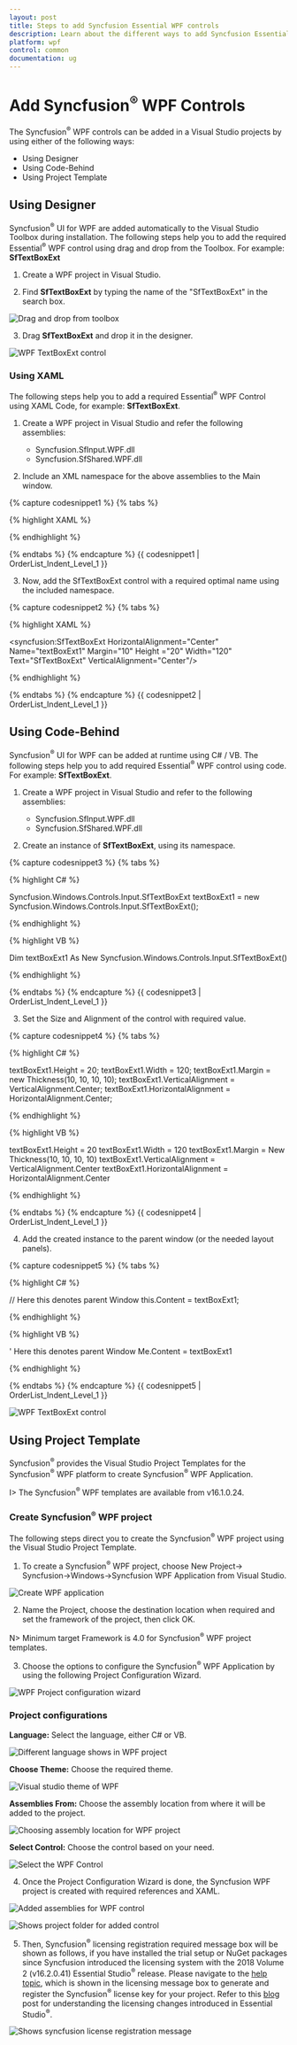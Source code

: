 ```yaml
---
layout: post
title: Steps to add Syncfusion Essential WPF controls
description: Learn about the different ways to add Syncfusion Essential WPF controls to the Visual Studio project.
platform: wpf
control: common
documentation: ug
---
```

# Add Syncfusion<sup>&reg;</sup> WPF Controls

The Syncfusion<sup>&reg;</sup> WPF controls can be added in a Visual Studio projects by using either of the following ways:

* Using Designer
* Using Code-Behind
* Using Project Template

## Using Designer

Syncfusion<sup>&reg;</sup> UI for WPF are added automatically to the Visual Studio Toolbox during installation. The following steps help you to add the required Essential<sup>&reg;</sup> WPF control using drag and drop from the Toolbox. For example: **SfTextBoxExt**

1. Create a WPF project in Visual Studio.

2. Find **SfTextBoxExt** by typing the name of the "SfTextBoxExt" in the search box.

![Drag and drop from toolbox](ThroughDragndDrop_images/AddSyncfusionControls_img1.jpeg)

3. Drag **SfTextBoxExt** and drop it in the designer.

![WPF TextBoxExt control](ThroughDragndDrop_images/AddSyncfusionControls_img2.jpeg)

### Using XAML

The following steps help you to add a required Essential<sup>&reg;</sup> WPF Control using XAML Code, for example: **SfTextBoxExt**.

1. Create a WPF project in Visual Studio and refer the following assemblies:

    * Syncfusion.SfInput.WPF.dll
    * Syncfusion.SfShared.WPF.dll

2. Include an XML namespace for the above assemblies to the Main window.

{% capture codesnippet1 %}
{% tabs %}

{% highlight XAML %}

<Window
    xmlns="http://schemas.microsoft.com/winfx/2006/xaml/presentation"
    xmlns:x="http://schemas.microsoft.com/winfx/2006/xaml"
    xmlns:syncfusion="http://schemas.syncfusion.com/wpf" />

{% endhighlight %}

{% endtabs %}
{% endcapture %}
{{ codesnippet1 | OrderList_Indent_Level_1 }}

3. Now, add the SfTextBoxExt control with a required optimal name using the included namespace.

{% capture codesnippet2 %}
{% tabs %}

{% highlight XAML %}

<syncfusion:SfTextBoxExt HorizontalAlignment="Center" Name="textBoxExt1" Margin="10" Height ="20" Width="120" Text="SfTextBoxExt" VerticalAlignment="Center"/>

{% endhighlight %}

{% endtabs %}
{% endcapture %}
{{ codesnippet2 | OrderList_Indent_Level_1 }}

## Using Code-Behind

Syncfusion<sup>&reg;</sup> UI for WPF can be added at runtime using C# / VB. The following steps help you to add required Essential<sup>&reg;</sup> WPF control using code. For example: **SfTextBoxExt**.

1. Create a WPF project in Visual Studio and refer to the following assemblies:

    * Syncfusion.SfInput.WPF.dll
    * Syncfusion.SfShared.WPF.dll

2. Create an instance of **SfTextBoxExt**, using its namespace.

{% capture codesnippet3 %}
{% tabs %}

{% highlight C# %}

Syncfusion.Windows.Controls.Input.SfTextBoxExt textBoxExt1 = new Syncfusion.Windows.Controls.Input.SfTextBoxExt();

{% endhighlight %}

{% highlight VB %}

Dim textBoxExt1 As New Syncfusion.Windows.Controls.Input.SfTextBoxExt()

{% endhighlight %}

{% endtabs %}
{% endcapture %}
{{ codesnippet3 | OrderList_Indent_Level_1 }}

3. Set the Size and Alignment of the control with required value.
 
{% capture codesnippet4 %}
{% tabs %}

{% highlight C# %}

textBoxExt1.Height = 20;
textBoxExt1.Width = 120;
textBoxExt1.Margin = new Thickness(10, 10, 10, 10);
textBoxExt1.VerticalAlignment = VerticalAlignment.Center;
textBoxExt1.HorizontalAlignment = HorizontalAlignment.Center;

{% endhighlight %}

{% highlight VB %}

textBoxExt1.Height = 20
textBoxExt1.Width = 120
textBoxExt1.Margin = New Thickness(10, 10, 10, 10)
textBoxExt1.VerticalAlignment = VerticalAlignment.Center
textBoxExt1.HorizontalAlignment = HorizontalAlignment.Center

{% endhighlight %}

{% endtabs %}
{% endcapture %}
{{ codesnippet4 | OrderList_Indent_Level_1 }}

4. Add the created instance to the parent window (or the needed layout panels).

{% capture codesnippet5 %}
{% tabs %}

{% highlight C# %}

// Here this denotes parent Window
this.Content = textBoxExt1; 

{% endhighlight %}

{% highlight VB %}

' Here this denotes parent Window
Me.Content = textBoxExt1

{% endhighlight %}

{% endtabs %}
{% endcapture %}
{{ codesnippet5 | OrderList_Indent_Level_1 }}

![WPF TextBoxExt control](ThroughDragndDrop_images/AddSyncfusionControls_img3.jpeg)

## Using Project Template

Syncfusion<sup>&reg;</sup> provides the Visual Studio Project Templates for the Syncfusion<sup>&reg;</sup> WPF platform to create Syncfusion<sup>&reg;</sup> WPF Application. 

I> The Syncfusion<sup>&reg;</sup> WPF templates are available from v16.1.0.24. 

### Create Syncfusion<sup>&reg;</sup> WPF project 

The following steps direct you to create the Syncfusion<sup>&reg;</sup> WPF project using the Visual Studio Project Template. 

1. To create a Syncfusion<sup>&reg;</sup> WPF project, choose New Project-> Syncfusion->Windows->Syncfusion WPF Application from Visual Studio.

![Create WPF application](Add-Syncfusion-Control_images\Syncfusion-Project-Template-Gallery-1.png)

2. Name the Project, choose the destination location when required and set the framework of the project, then click OK.  

N> Minimum target Framework is 4.0 for Syncfusion<sup>&reg;</sup> WPF project templates. 

3. Choose the options to configure the Syncfusion<sup>&reg;</sup> WPF Application by using the following Project Configuration Wizard.  
  
![WPF Project configuration wizard](Add-Syncfusion-Control_images\Syncfusion-Project-Template-Gallery-2.png)
                                                     
### Project configurations 

**Language:** Select the language, either C# or VB. 

![Different language shows in WPF project](Add-Syncfusion-Control_images\Syncfusion-Project-Template-Gallery-3.png)

**Choose Theme:** Choose the required theme. 

![Visual studio theme of WPF](Add-Syncfusion-Control_images\Syncfusion-Project-Template-Gallery-4.png)

**Assemblies From:** Choose the assembly location from where it will be added to the project. 

![Choosing assembly location for WPF project](Add-Syncfusion-Control_images\Syncfusion-Project-Template-Gallery-5.png)

**Select Control:** Choose the control based on your need. 

![Select the WPF Control](Add-Syncfusion-Control_images\Syncfusion-Project-Template-Gallery-6.png)
      
4. Once the Project Configuration Wizard is done, the Syncfusion WPF project is created with required references and XAML. 

![Added assemblies for WPF control](Add-Syncfusion-Control_images\Syncfusion-Project-Template-Gallery-7.png)

![Shows project folder for added control](Add-Syncfusion-Control_images\Syncfusion-Project-Template-Gallery-8.png)

5. Then, Syncfusion<sup>&reg;</sup> licensing registration required message box will be shown as follows, if you have installed the trial setup or NuGet packages since Syncfusion introduced the licensing system with the 2018 Volume 2 (v16.2.0.41) Essential Studio<sup>&reg;</sup> release. Please navigate to the [help topic](https://help.syncfusion.com/common/essential-studio/licensing/license-key#how-to-generate-syncfusion-license-key), which is shown in the licensing message box to generate and register the Syncfusion<sup>&reg;</sup> license key for your project. Refer to this [blog](https://blog.syncfusion.com/post/Whats-New-in-2018-Volume-2-Licensing-Changes-in-the-1620x-Version-of-Essential-Studio.aspx) post for understanding the licensing changes introduced in Essential Studio<sup>&reg;</sup>.

![Shows syncfusion license registration message](Add-Syncfusion-Control_images\Syncfusion-Project-Template-Gallery-9.png)